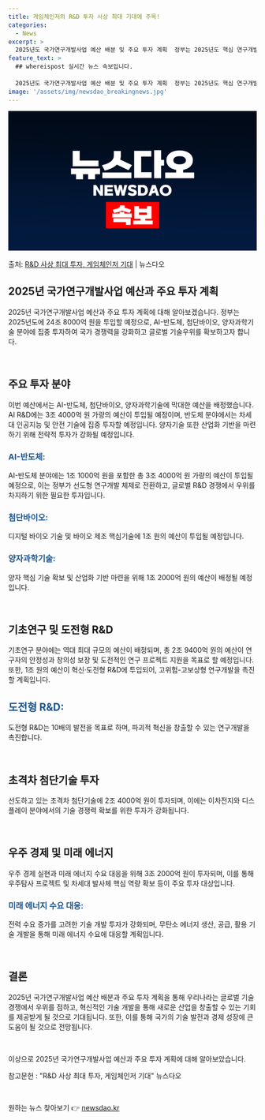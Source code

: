 ```yaml
---
title: 게임체인저의 R&D 투자 사상 최대 기대에 주목!
categories:
  - News
excerpt: >
  2025년도 국가연구개발사업 예산 배분 및 주요 투자 계획  정부는 2025년도 핵심 연구개발(R&D) 과제…
feature_text: >
  ## whereispost 실시간 뉴스 속보입니다.

  2025년도 국가연구개발사업 예산 배분 및 주요 투자 계획  정부는 2025년도 핵심 연구개발(R&D) 과제…
image: '/assets/img/newsdao_breakingnews.jpg'
---
```


![뉴스다오 속보](/assets/img/newsdao_breakingnews.jpg)

<p>출처: <a href="https://newsdao.kr/4479" rel="dofollow">R&D 사상 최대 투자, 게임체인저 기대</a> | 뉴스다오</p>

<h2 data-ke-size="size26">2025년 국가연구개발사업 예산과 주요 투자 계획</h2>
2025년 국가연구개발사업 예산과 주요 투자 계획에 대해 알아보겠습니다. 정부는 2025년도에 24조 8000억 원을 투입할 예정으로, AI-반도체, 첨단바이오, 양자과학기술 분야에 집중 투자하여 국가 경쟁력을 강화하고 글로벌 기술우위를 확보하고자 합니다.

<p data-ke-size="size16">&nbsp;</p>

<h2 data-ke-size="size24">주요 투자 분야</h2>
이번 예산에서는 AI-반도체, 첨단바이오, 양자과학기술에 막대한 예산을 배정했습니다. AI R&D에는 3조 4000억 원 가량의 예산이 투입될 예정이며, 반도체 분야에서는 차세대 인공지능 및 안전 기술에 집중 투자할 예정입니다. 양자기술 또한 산업화 기반을 마련하기 위해 전략적 투자가 강화될 예정입니다.

<h3><b><span style="color: #1a5490;">AI-반도체:</span></b></h3>
AI-반도체 분야에는 1조 1000억 원을 포함한 총 3조 4000억 원 가량의 예산이 투입될 예정으로, 이는 정부가 선도형 연구개발 체제로 전환하고, 글로벌 R&D 경쟁에서 우위를 차지하기 위한 필요한 투자입니다.

<h3><b><span style="color: #1a5490;">첨단바이오:</span></b></h3>
디지털 바이오 기술 및 바이오 제조 핵심기술에 1조 원의 예산이 투입될 예정입니다.

<h3><b><span style="color: #1a5490;">양자과학기술:</span></b></h3>
양자 핵심 기술 확보 및 산업화 기반 마련을 위해 1조 2000억 원의 예산이 배정될 예정입니다.

<p data-ke-size="size16">&nbsp;</p>

<h2 data-ke-size="size24">기초연구 및 도전형 R&D</h2>
기초연구 분야에는 역대 최대 규모의 예산이 배정되며, 총 2조 9400억 원의 예산이 연구자의 안정성과 창의성 보장 및 도전적인 연구 프로젝트 지원을 목표로 할 예정입니다. 또한, 1조 원의 예산이 혁신·도전형 R&D에 투입되어, 고위험-고보상형 연구개발을 촉진할 계획입니다.

<h2><b><span style="color: #1a5490;">도전형 R&D:</span></b></h2>
도전형 R&D는 10배의 발전을 목표로 하며, 파괴적 혁신을 창출할 수 있는 연구개발을 촉진합니다.

<p data-ke-size="size16">&nbsp;</p>

<h2 data-ke-size="size24">초격차 첨단기술 투자</h2>
선도하고 있는 초격차 첨단기술에 2조 4000억 원이 투자되며, 이에는 이차전지와 디스플레이 분야에서의 기술 경쟁력 확보를 위한 투자가 강화됩니다.

<p data-ke-size="size16">&nbsp;</p>

<h2 data-ke-size="size24">우주 경제 및 미래 에너지</h2>
우주 경제 실현과 미래 에너지 수요 대응을 위해 3조 2000억 원이 투자되며, 이를 통해 우주탐사 프로젝트 및 차세대 발사체 핵심 역량 확보 등이 주요 투자 대상입니다.

<h3><b><span style="color: #1a5490;">미래 에너지 수요 대응:</span></b></h3>
전력 수요 증가를 고려한 기술 개발 투자가 강화되며, 무탄소 에너지 생산, 공급, 활용 기술 개발을 통해 미래 에너지 수요에 대응할 계획입니다.

<p data-ke-size="size16">&nbsp;</p>

<h2 data-ke-size="size24">결론</h2>
2025년 국가연구개발사업 예산 배분과 주요 투자 계획을 통해 우리나라는 글로벌 기술 경쟁에서 우위를 점하고, 혁신적인 기술 개발을 통해 새로운 산업을 창출할 수 있는 기회를 제공받게 될 것으로 기대됩니다. 또한, 이를 통해 국가의 기술 발전과 경제 성장에 큰 도움이 될 것으로 전망됩니다.

<p data-ke-size="size16">&nbsp;</p>

이상으로 2025년 국가연구개발사업 예산과 주요 투자 계획에 대해 알아보았습니다.

참고문헌 : "R&D 사상 최대 투자, 게임체인저 기대" 뉴스다오

<p data-ke-size="size16">&nbsp;</p> 

원하는 뉴스 찾아보기 👉 <a href="https://newsdao.kr" rel="dofollow">newsdao.kr</a>


